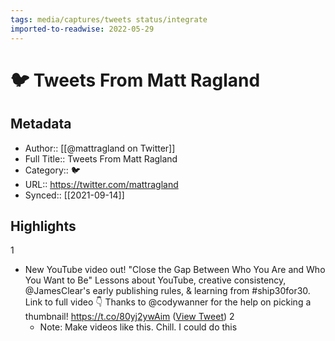 ```yaml
---
tags: media/captures/tweets status/integrate
imported-to-readwise: 2022-05-29
---
```

# 🐦 Tweets From Matt Ragland

## Metadata
- Author:: [[@mattragland on Twitter]]
- Full Title:: Tweets From Matt Ragland
- Category:: 🐦
- URL:: https://twitter.com/mattragland
- Synced:: [[2021-09-14]]

## Highlights
1
- New YouTube video out!
  "Close the Gap Between Who You Are and Who You Want to Be"
  Lessons about YouTube, creative consistency, 
  @JamesClear's early publishing rules, & learning from #ship30for30.
  Link to full video 👇 Thanks to @codywanner for the help on picking a thumbnail! https://t.co/80yj2ywAim ([View Tweet](https://twitter.com/mattragland/status/1437814446458552334))
2
    - Note: Make videos like this. Chill. I could do this

